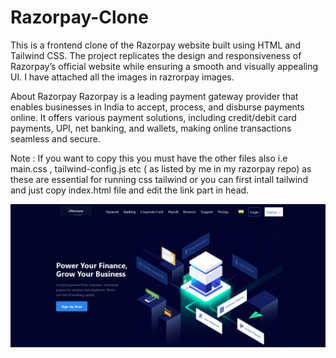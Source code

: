 # Razorpay-Clone
This is a frontend clone of the Razorpay website built using HTML and Tailwind CSS. The project replicates the design and responsiveness of Razorpay’s official website while ensuring a smooth and visually appealing UI.
I have attached all the images in razrorpay images. 

About Razorpay
Razorpay is a leading payment gateway provider that enables businesses in India to accept, process, and disburse payments online. It offers various payment solutions, including credit/debit card payments, UPI, net banking, and wallets, making online transactions seamless and secure.

Note : If you want to copy this you must have the other files also i.e main.css , tailwind-config.js etc ( as listed by me in my razorpay repo) as these are essential for running css tailwind or you can first intall tailwind and just copy index.html file and edit the link part in head.


![image alt](https://github.com/Manglam-Sharma/Razorpay-Clone/blob/ce55109434679a22406073f90b4ef0ede5ad4115/Screenshot%202025-02-20%20001927.png)
